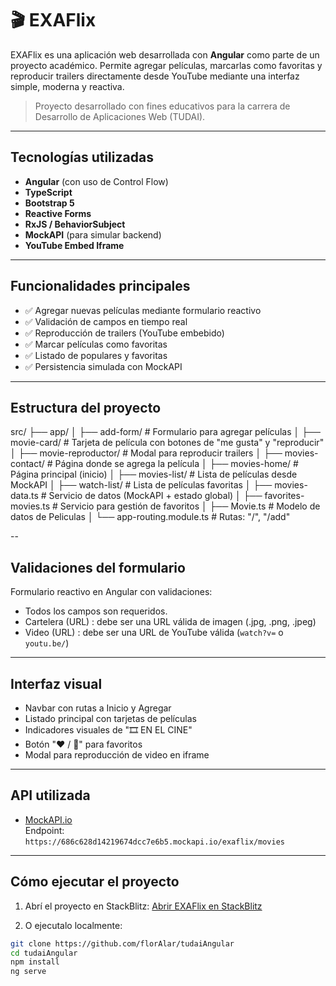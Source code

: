 # 🎬 EXAFlix

EXAFlix es una aplicación web desarrollada con **Angular** como parte de un proyecto académico. Permite agregar películas, marcarlas como favoritas y reproducir trailers directamente desde YouTube mediante una interfaz simple, moderna y reactiva.

> Proyecto desarrollado con fines educativos para la carrera de Desarrollo de Aplicaciones Web (TUDAI).

---

##  Tecnologías utilizadas

- **Angular** (con uso de Control Flow)
- **TypeScript**
- **Bootstrap 5**
- **Reactive Forms**
- **RxJS / BehaviorSubject**
- **MockAPI** (para simular backend)
- **YouTube Embed Iframe**

---

##  Funcionalidades principales

- ✅ Agregar nuevas películas mediante formulario reactivo
- ✅ Validación de campos en tiempo real
- ✅ Reproducción de trailers (YouTube embebido)
- ✅ Marcar películas como favoritas
- ✅ Listado de populares y favoritas
- ✅ Persistencia simulada con MockAPI

---

##  Estructura del proyecto
src/
├── app/
│ ├── add-form/ # Formulario para agregar películas
│ ├── movie-card/ # Tarjeta de película con botones de "me gusta" y "reproducir"
│ ├── movie-reproductor/ # Modal para reproducir trailers
│ ├── movies-contact/ # Página donde se agrega la película
│ ├── movies-home/ # Página principal (inicio)
│ ├── movies-list/ # Lista de películas desde MockAPI
│ ├── watch-list/ # Lista de películas favoritas
│ ├── movies-data.ts # Servicio de datos (MockAPI + estado global)
│ ├── favorites-movies.ts # Servicio para gestión de favoritos
│ ├── Movie.ts # Modelo de datos de Peliculas
│ └── app-routing.module.ts # Rutas: "/", "/add"

--

##  Validaciones del formulario

Formulario reactivo en Angular con validaciones:

- Todos los campos son requeridos. 
- Cartelera (URL) : debe ser una URL válida de imagen (.jpg, .png, .jpeg) 
- Video (URL) : debe ser una URL de YouTube válida (`watch?v=` o `youtu.be/`) 

---

##  Interfaz visual

- Navbar con rutas a Inicio y Agregar
- Listado principal con tarjetas de películas
- Indicadores visuales de "🎞 EN EL CINE"
- Botón "❤️ / 🤍" para favoritos
- Modal para reproducción de video en iframe

---

##  API utilizada

- [MockAPI.io](https://mockapi.io)  
  Endpoint:  
  `https://686c628d14219674dcc7e6b5.mockapi.io/exaflix/movies`

---

##  Cómo ejecutar el proyecto

1. Abrí el proyecto en StackBlitz:
   [Abrir EXAFlix en StackBlitz](https://stackblitz.com/~/github.com/florAlar/tudaiAngular) 

2. O ejecutalo localmente:
```bash
git clone https://github.com/florAlar/tudaiAngular
cd tudaiAngular
npm install
ng serve